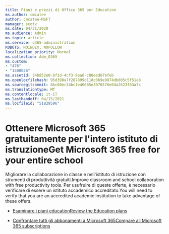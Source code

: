 ```yaml
---
title: Piani e prezzi di Office 365 per Education
ms.author: cmcatee
author: cmcatee-MSFT
manager: scotv
ms.date: 04/21/2020
ms.audience: Admin
ms.topic: article
ms.service: o365-administration
ROBOTS: NOINDEX, NOFOLLOW
localization_priority: Normal
ms.collection: Adm_O365
ms.custom:
- "476"
- "1500026"
ms.assetid: 34b852e0-bf1d-4cf3-9aa6-c80eed67bfeb
ms.openlocfilehash: 95d398a7f287899d11dc069e9874db805c5f51a8
ms.sourcegitcommit: 8bc60ec34bc1e40685e3976576e04a2623f63a7c
ms.translationtype: MT
ms.contentlocale: it-IT
ms.lasthandoff: 04/15/2021
ms.locfileid: "51829596"
---
```

# <a name="get-microsoft-365-free-for-your-entire-school"></a><span data-ttu-id="902d1-102">Ottenere Microsoft 365 gratuitamente per l'intero istituto di istruzione</span><span class="sxs-lookup"><span data-stu-id="902d1-102">Get Microsoft 365 free for your entire school</span></span>

<span data-ttu-id="902d1-103">Migliorare la collaborazione in classe e nell'istituto di istruzione con strumenti di produttività gratuiti.</span><span class="sxs-lookup"><span data-stu-id="902d1-103">Improve classroom and school collaboration with free productivity tools.</span></span> <span data-ttu-id="902d1-104">Per usufruire di queste offerte, è necessario verificare di essere un istituto accademico accreditato.</span><span class="sxs-lookup"><span data-stu-id="902d1-104">You will need to verify that you are an accredited academic institution to take advantage of these offers.</span></span>
  
- [<span data-ttu-id="902d1-105">Esaminare i piani education</span><span class="sxs-lookup"><span data-stu-id="902d1-105">Review the Education plans</span></span>](https://products.office.com/academic/compare-office-365-education-plans)

- [<span data-ttu-id="902d1-106">Confrontare tutti gli abbonamenti a Microsoft 365</span><span class="sxs-lookup"><span data-stu-id="902d1-106">Compare all Microsoft 365 subscriptions</span></span>](https://products.office.com/business/compare-more-office-365-for-business-plans)